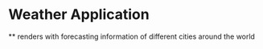 # Weather Application 
** renders with forecasting information of different cities around the world
